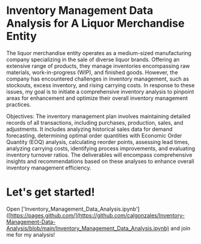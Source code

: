 # Inventory Management Data Analysis for A Liquor Merchandise Entity

The liquor merchandise entity operates as a medium-sized manufacturing company specializing in the sale of diverse liquor brands. Offering an extensive range of products, they manage inventories encompassing raw materials, work-in-progress (WIP), and finished goods. However, the company has encountered challenges in inventory management, such as stockouts, excess inventory, and rising carrying costs. In response to these issues, my goal is to initiate a comprehensive inventory analysis to pinpoint areas for enhancement and optimize their overall inventory management practices.

Objectives:
The inventory management plan involves maintaining detailed records of all transactions, including purchases, production, sales, and adjustments. It includes analyzing historical sales data for demand forecasting, determining optimal order quantities with Economic Order Quantity (EOQ) analysis, calculating reorder points, assessing lead times, analyzing carrying costs, identifying process improvements, and evaluating inventory turnover ratios. The deliverables will encompass comprehensive insights and recommendations based on these analyses to enhance overall inventory management efficiency.

# Let's get started!
Open ['Inventory_Management_Data_Analysis.ipynb']([https://pages.github.com/](https://github.com/calgonzales/Inventory-Management-Data-Analysis/blob/main/Inventory_Management_Data_Analysis.ipynb) and join me for my analysis!


